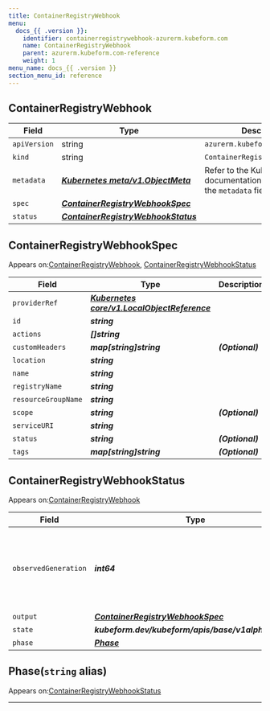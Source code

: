 ```yaml
---
title: ContainerRegistryWebhook
menu:
  docs_{{ .version }}:
    identifier: containerregistrywebhook-azurerm.kubeform.com
    name: ContainerRegistryWebhook
    parent: azurerm.kubeform.com-reference
    weight: 1
menu_name: docs_{{ .version }}
section_menu_id: reference
---
```


## ContainerRegistryWebhook
| Field | Type | Description |
| ------ | ----- | ----------- |
| `apiVersion` | string | `azurerm.kubeform.com/v1alpha1` |
|    `kind` | string | `ContainerRegistryWebhook` |
| `metadata` | ***[Kubernetes meta/v1.ObjectMeta](https://v1-18.docs.kubernetes.io/docs/reference/generated/kubernetes-api/v1.18/#objectmeta-v1-meta)***|Refer to the Kubernetes API documentation for the fields of the `metadata` field.|
| `spec` | ***[ContainerRegistryWebhookSpec](#containerregistrywebhookspec)***||
| `status` | ***[ContainerRegistryWebhookStatus](#containerregistrywebhookstatus)***||
## ContainerRegistryWebhookSpec

Appears on:[ContainerRegistryWebhook](#containerregistrywebhook), [ContainerRegistryWebhookStatus](#containerregistrywebhookstatus)

| Field | Type | Description |
| ------ | ----- | ----------- |
| `providerRef` | ***[Kubernetes core/v1.LocalObjectReference](https://v1-18.docs.kubernetes.io/docs/reference/generated/kubernetes-api/v1.18/#localobjectreference-v1-core)***||
| `id` | ***string***||
| `actions` | ***[]string***||
| `customHeaders` | ***map[string]string***| ***(Optional)*** |
| `location` | ***string***||
| `name` | ***string***||
| `registryName` | ***string***||
| `resourceGroupName` | ***string***||
| `scope` | ***string***| ***(Optional)*** |
| `serviceURI` | ***string***||
| `status` | ***string***| ***(Optional)*** |
| `tags` | ***map[string]string***| ***(Optional)*** |
## ContainerRegistryWebhookStatus

Appears on:[ContainerRegistryWebhook](#containerregistrywebhook)

| Field | Type | Description |
| ------ | ----- | ----------- |
| `observedGeneration` | ***int64***| ***(Optional)*** Resource generation, which is updated on mutation by the API Server.|
| `output` | ***[ContainerRegistryWebhookSpec](#containerregistrywebhookspec)***| ***(Optional)*** |
| `state` | ***kubeform.dev/kubeform/apis/base/v1alpha1.State***| ***(Optional)*** |
| `phase` | ***[Phase](#phase)***| ***(Optional)*** |
## Phase(`string` alias)

Appears on:[ContainerRegistryWebhookStatus](#containerregistrywebhookstatus)

---
